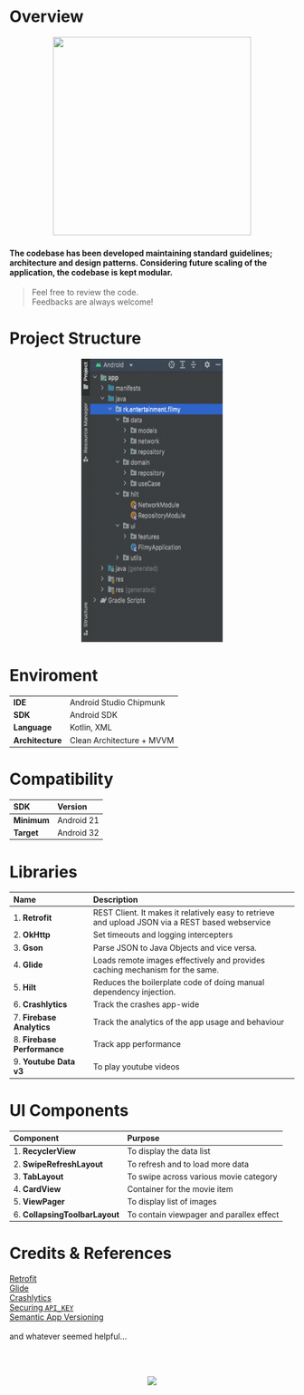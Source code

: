 # Overview

<p align="center">
  <img src="https://media.giphy.com/media/3o7rc0qU6m5hneMsuc/giphy.gif" width="350" height="350"/> 
</p>

#### The codebase has been developed maintaining standard guidelines; architecture and design patterns. Considering future scaling of the application, the codebase is kept modular.

> Feel free to review the code. <br>  Feedbacks are always welcome!


# Project Structure

<p align="center">
  <img src="/screenshots/project_structure.png" width=250px height=500px /> 
</p>


# Enviroment

|                    |                              |
|  ----------------  |  --------------------------  |
|  **IDE**           |  Android Studio Chipmunk     |
|  **SDK**           |  Android SDK                 |
|  **Language**      |  Kotlin, XML                 |
|  **Architecture**  |  Clean Architecture + MVVM   |

# Compatibility

|      SDK           |      Version            |
|  :---------------  |  :--------------------  |
|  **Minimum**       |  Android 21             |
|  **Target**        |  Android 32             |


# Libraries

|      Name          |      Description        |
|  :---------------  |  :--------------------  |
|  1. **Retrofit**       |  REST Client. It makes it relatively easy to retrieve and upload JSON via a REST based webservice  |
|  2. **OkHttp**         |  Set timeouts and logging intercepters  |
|  3. **Gson**           |  Parse JSON to Java Objects and vice versa.  |
|  4. **Glide**		       |  Loads remote images effectively and provides caching mechanism for the same.  |
|  5. **Hilt**		       |  Reduces the boilerplate code of doing manual dependency injection.  |
|  6. **Crashlytics**    |  Track the crashes app-wide  |
|  7. **Firebase Analytics**    |  Track the analytics of the app usage and behaviour  |
|  8. **Firebase Performance**    |  Track app performance  |
|  9. **Youtube Data v3**    |  To play youtube videos  |


# UI Components

|      Component     |      Purpose            |
|  :---------------  |  :--------------------  |
|  1. **RecyclerView**            |  To display the data list                 |
|  2. **SwipeRefreshLayout**      |  To refresh and to load more data         |
|  3. **TabLayout**               |  To swipe across various movie category   |
|  4. **CardView**                |  Container for the movie item             |
|  5. **ViewPager**               |  To display list of images                |
|  6. **CollapsingToolbarLayout** |  To contain viewpager and parallex effect |


# Credits & References 

 [Retrofit](https://www.journaldev.com/13639/retrofit-android-example-tutorial)
<br> [Glide](https://github.com/codepath/android_guides/wiki/Displaying-Images-with-the-Glide-Library)
<br> [Crashlytics](https://fabric.io/kits/android/crashlytics)
<br> [Securing ````API_KEY````](https://medium.com/code-better/hiding-api-keys-from-your-android-repository-b23f5598b906)
<br> [Semantic App Versioning](https://medium.com/@maxirosson/versioning-android-apps-d6ec171cfd82)
<br><br> and whatever seemed helpful...

<br>
<br>

<p align="center">
<img src="https://media.giphy.com/media/DAtJCG1t3im1G/giphy.gif"/>
</p>
